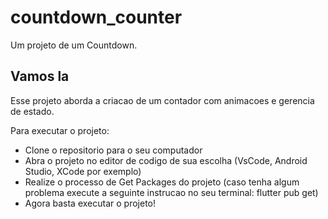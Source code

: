 # countdown_counter

Um projeto de um Countdown.

## Vamos la

Esse projeto aborda a criacao de um contador com animacoes e gerencia de estado.

Para executar o projeto:

- Clone o repositorio para o seu computador
- Abra o projeto no editor de codigo de sua escolha (VsCode, Android Studio, XCode por exemplo)
- Realize o processo de Get Packages do projeto (caso tenha algum problema execute a seguinte instrucao no seu terminal: flutter pub get)
- Agora basta executar o projeto!
